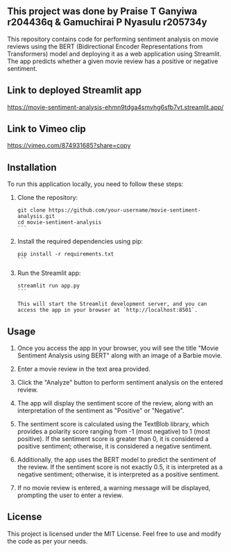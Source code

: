 
## This project was done by Praise T Ganyiwa r204436q & Gamuchirai P Nyasulu r205734y


This repository contains code for performing sentiment analysis on movie reviews using the BERT (Bidirectional Encoder Representations from Transformers) model and deploying it as a web application using Streamlit. The app predicts whether a given movie review has a positive or negative sentiment.

## Link to deployed Streamlit app

https://movie-sentiment-analysis-ehmn9tdga4smvhg6sfb7vt.streamlit.app/

## Link to Vimeo clip
https://vimeo.com/874931685?share=copy

## Installation

To run this application locally, you need to follow these steps:

1. Clone the repository:

   `````shell
   git clone https://github.com/your-username/movie-sentiment-analysis.git
   cd movie-sentiment-analysis
   ```

2. Install the required dependencies using pip:

   ````shell
   pip install -r requirements.txt
   ```

3. Run the Streamlit app:

   ````shell
   streamlit run app.py
   ```

   This will start the Streamlit development server, and you can access the app in your browser at `http://localhost:8501`.

## Usage

1. Once you access the app in your browser, you will see the title "Movie Sentiment Analysis using BERT" along with an image of a Barbie movie.

2. Enter a movie review in the text area provided.

3. Click the "Analyze" button to perform sentiment analysis on the entered review.

4. The app will display the sentiment score of the review, along with an interpretation of the sentiment as "Positive" or "Negative".

5. The sentiment score is calculated using the TextBlob library, which provides a polarity score ranging from -1 (most negative) to 1 (most positive). If the sentiment score is greater than 0, it is considered a positive sentiment; otherwise, it is considered a negative sentiment.

6. Additionally, the app uses the BERT model to predict the sentiment of the review. If the sentiment score is not exactly 0.5, it is interpreted as a negative sentiment; otherwise, it is interpreted as a positive sentiment.

7. If no movie review is entered, a warning message will be displayed, prompting the user to enter a review.



## License

This project is licensed under the MIT License. Feel free to use and modify the code as per your needs.
